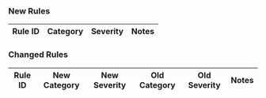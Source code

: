 ﻿### New Rules
Rule ID | Category | Severity | Notes
--------|----------|----------|-------


### Changed Rules
Rule ID | New Category | New Severity | Old Category | Old Severity | Notes
--------|--------------|--------------|--------------|--------------|-------
